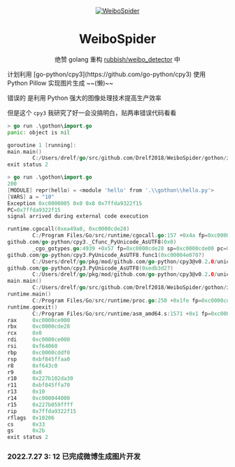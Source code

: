 <p align="center">
  <a href="https://github.com/Drelf2018/WeiboSpider/">
    <img src="https://user-images.githubusercontent.com/41439182/181650651-8a837630-3a75-47bd-9140-b9a0a14b6fac.png" alt="WeiboSpider">
  </a>
</p>

<div align="center">

# WeiboSpider
绝赞 golang 重构 [rubbish/weibo_detector](https://github.com/Drelf2018/rubbish/tree/main/weibo_detector) 中
</div>
计划利用 [go-python/cpy3](https://github.com/go-python/cpy3) 使用 Python Pillow 实现图片生成 ~~(懒)~~

错误的 是利用 Python 强大的图像处理技术提高生产效率

但是这个 `cpy3` 我研究了好一会没搞明白，贴两串错误代码看看

```go
> go run .\gothon\import.go
panic: object is nil

goroutine 1 [running]:
main.main()
        C:/Users/drelf/go/src/github.com/Drelf2018/WeiboSpider/gothon/import.go:33 +0x434
exit status 2
```
```go
> go run .\gothon\import.go
200
[MODULE] repr(hello) = <module 'hello' from '.\\gothon\\hello.py'>
[VARS] a = "10"
Exception 0xc0000005 0x0 0x8 0x7ffda9322f15
PC=0x7ffda9322f15
signal arrived during external code execution

runtime.cgocall(0xea49a0, 0xc0000cde28)
        C:/Program Files/Go/src/runtime/cgocall.go:157 +0x4a fp=0xc0000cde00 sp=0xc0000cddc8 pc=0xe137aa
github.com/go-python/cpy3._Cfunc_PyUnicode_AsUTF8(0x0)
        _cgo_gotypes.go:4939 +0x57 fp=0xc0000cde28 sp=0xc0000cde00 pc=0xe9eb77
github.com/go-python/cpy3.PyUnicode_AsUTF8.func1(0xc00004e070?)
        C:/Users/drelf/go/pkg/mod/github.com/go-python/cpy3@v0.2.0/unicode.go:89 +0x3a fp=0xc0000cde60 sp=0xc0000cde28 pc=0xe9fe1a
github.com/go-python/cpy3.PyUnicode_AsUTF8(0xedb3d2?)
        C:/Users/drelf/go/pkg/mod/github.com/go-python/cpy3@v0.2.0/unicode.go:89 +0x19 fp=0xc0000cde78 sp=0xc0000cde60 pc=0xe9fdb9
main.main()
        C:/Users/drelf/go/src/github.com/Drelf2018/WeiboSpider/gothon/import.go:49 +0x236 fp=0xc0000cdf80 sp=0xc0000cde78 pc=0xea0f36
runtime.main()
        C:/Program Files/Go/src/runtime/proc.go:250 +0x1fe fp=0xc0000cdfe0 sp=0xc0000cdf80 pc=0xe464be
runtime.goexit()
        C:/Program Files/Go/src/runtime/asm_amd64.s:1571 +0x1 fp=0xc0000cdfe8 sp=0xc0000cdfe0 pc=0xe6ce01
rax     0xc0000ce000
rbx     0xc0000cde28
rcx     0x0
rdi     0xc0000ce000
rsi     0xf64060
rbp     0xc0000cddf0
rsp     0xbf845ffaa0
r8      0xf643c0
r9      0x0
r10     0x227b102da30
r11     0xbf845ffa70
r13     0x10
r14     0xc000044000
r15     0x227b059ffff
rip     0x7ffda9322f15
rflags  0x10206
cs      0x33
gs      0x2b
exit status 2
```

### 2022.7.27 3: 12 已完成微博生成图片开发
